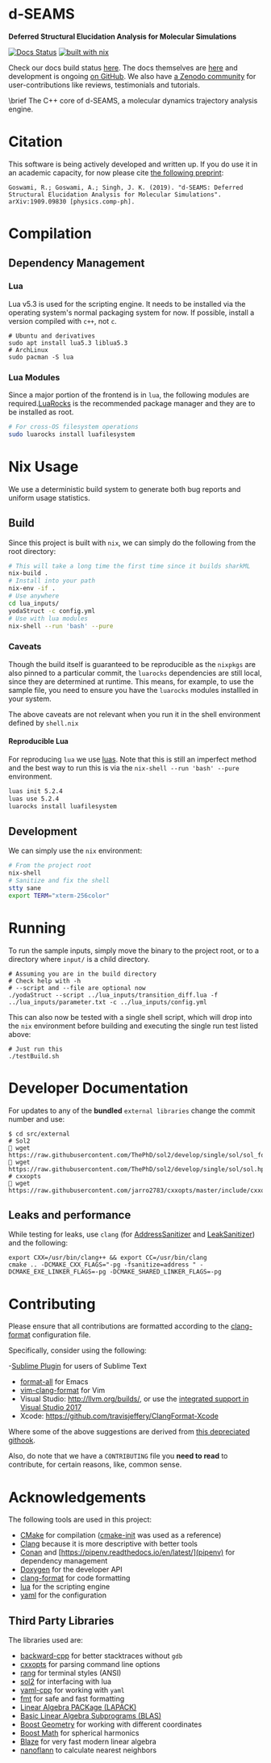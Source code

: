 # d-SEAMS

**Deferred Structural Elucidation Analysis for Molecular Simulations**

[![Docs Status](https://travis-ci.org/d-SEAMS/seams-core.svg?branch=master)](https://travis-ci.org/d-SEAMS/seams-core)
[![built with nix](https://builtwithnix.org/badge.svg)](https://builtwithnix.org)

Check our docs build status [here](https://travis-ci.org/d-SEAMS/seams-core).
The docs themselves are [here](https://d-seams.github.io/seams-core/) and
development is ongoing [on GitHub](https://github.com/d-SEAMS/seams-core). We
also have [a Zenodo community](https://zenodo.org/communities/d-seams/) for user-contributions like reviews, testimonials
and tutorials.

\brief The C++ core of d-SEAMS, a molecular dynamics trajectory analysis engine.

# Citation

This software is being actively developed and written up. If you do use it in an
academic capacity, for now please cite [the following preprint](https://arxiv.org/abs/1909.09830):

    Goswami, R.; Goswami, A.; Singh, J. K. (2019). "d-SEAMS: Deferred Structural Elucidation Analysis for Molecular Simulations". arXiv:1909.09830 [physics.comp-ph].

# Compilation

## Dependency Management

### Lua

Lua v5.3 is used for the scripting engine. It needs to be installed via the
operating system's normal packaging system for now. If possible, install a
version compiled with `c++`, not `c`.

```{bash}
# Ubuntu and derivatives
sudo apt install lua5.3 liblua5.3
# ArchLinux
sudo pacman -S lua
```

### Lua Modules

Since a major portion of the frontend is in `lua`, the following modules are
required.[LuaRocks](https://luarocks.org/) is the recommended package manager
and they are to be installed as root.

```sh
# For cross-OS filesystem operations
sudo luarocks install luafilesystem
```

# Nix Usage

We use a deterministic build system to generate both bug reports and uniform
usage statistics.

## Build

Since this project is built with `nix`, we can simply do the following from the
root directory:

```sh
# This will take a long time the first time since it builds sharkML
nix-build .
# Install into your path
nix-env -if .
# Use anywhere
cd lua_inputs/
yodaStruct -c config.yml
# Use with lua modules
nix-shell --run 'bash' --pure
```

### Caveats

Though the build itself is guaranteed to be reproducible as the `nixpkgs` are
also pinned to a particular commit, the `luarocks` dependencies are still local,
since they are determined at runtime. This means, for example, to use the sample
file, you need to ensure you have the `luarocks` modules installled in your
system.

The above caveats are not relevant when you run it in the shell environment
defined by `shell.nix`

#### Reproducible Lua

For reproducing `lua` we use [luas](https://github.com/limadm/luas). Note that
this is still an imperfect method and the best way to run this is via the
`nix-shell --run 'bash' --pure` environment.

```sh
luas init 5.2.4
luas use 5.2.4
luarocks install luafilesystem
```

## Development

We can simply use the `nix` environment:

```sh
# From the project root
nix-shell
# Sanitize and fix the shell
stty sane
export TERM="xterm-256color"
```

# Running

To run the sample inputs, simply move the binary to the project root, or to a
directory where `input/` is a child directory.

```{bash}
# Assuming you are in the build directory
# Check help with -h
# --script and --file are optional now
./yodaStruct --script ../lua_inputs/transition_diff.lua -f ../lua_inputs/parameter.txt -c ../lua_inputs/config.yml
```

This can also now be tested with a single shell script, which will drop into the
`nix` environment before building and executing the single run test listed
above:

```{bash}
# Just run this
./testBuild.sh
```

# Developer Documentation

<!-- TODO: Move this to some other location. -->

For updates to any of the **bundled** `external libraries` change the commit number and use:

```{bash}
$ cd src/external
# Sol2
 wget https://raw.githubusercontent.com/ThePhD/sol2/develop/single/sol/sol_forward.hpp
 wget https://raw.githubusercontent.com/ThePhD/sol2/develop/single/sol/sol.hpp
# cxxopts
 wget https://raw.githubusercontent.com/jarro2783/cxxopts/master/include/cxxopts.hpp
```

## Leaks and performance

While testing for leaks, use `clang` (for
[AddressSanitizer](https://github.com/google/sanitizers/wiki/AddressSanitizer)
and
[LeakSanitizer](https://github.com/google/sanitizers/wiki/AddressSanitizerLeakSanitizer))
and the following:

```{bash}
export CXX=/usr/bin/clang++ && export CC=/usr/bin/clang
cmake .. -DCMAKE_CXX_FLAGS="-pg -fsanitize=address " -DCMAKE_EXE_LINKER_FLAGS=-pg -DCMAKE_SHARED_LINKER_FLAGS=-pg
```

# Contributing

Please ensure that all contributions are formatted according to the
[clang-format](./clang-format) configuration file.

Specifically, consider using the following:

-[Sublime Plugin](https://github.com/rosshemsley/SublimeClangFormat) for users
of Sublime Text

- [format-all](https://github.com/lassik/emacs-format-all-the-code) for Emacs
- [vim-clang-format](https://github.com/rhysd/vim-clang-format) for Vim
- Visual Studio: http://llvm.org/builds/, or use the [integrated support in Visual Studio 2017](https://blogs.msdn.microsoft.com/vcblog/2018/03/13/clangformat-support-in-visual-studio-2017-15-7-preview-1/)
- Xcode: https://github.com/travisjeffery/ClangFormat-Xcode

Where some of the above suggestions are derived from [this depreciated githook](https://github.com/andrewseidl/githook-clang-format).

Also, do note that we have a `CONTRIBUTING` file you **need to read** to
contribute, for certain reasons, like, common sense.

# Acknowledgements

The following tools are used in this project:

- [CMake](https://cmake.org/) for compilation ([cmake-init](https://github.com/cginternals/cmake-init) was used as a reference)
- [Clang](https://clang.llvm.org/) because it is more descriptive with better tools
- [Conan](https://conan.io/) and [https://pipenv.readthedocs.io/en/latest/](pipenv) for dependency management
- [Doxygen](https://www.doxygen.org) for the developer API
- [clang-format](https://clang.llvm.org/docs/ClangFormat.html) for code formatting
- [lua](https://www.lua.org) for the scripting engine
- [yaml](http://yaml.org/) for the configuration

## Third Party Libraries

The libraries used are:

- [backward-cpp](https://github.com/bombela/backward-cpp) for better stacktraces without `gdb`
- [cxxopts](https://github.com/jarro2783/cxxopts) for parsing command line options
- [rang](https://github.com/agauniyal/rang) for terminal styles (ANSI)
- [sol2](https://github.com/ThePhD/sol2) for interfacing with lua
- [yaml-cpp](https://github.com/jbeder/yaml-cpp) for working with `yaml`
- [fmt](https://github.com/fmtlib/fmt) for safe and fast formatting
- [Linear Algebra PACKage (LAPACK)](http://www.netlib.org/lapack/)
- [Basic Linear Algebra Subprograms (BLAS)](http://www.netlib.org/blas/)
- [Boost Geometry](https://www.boost.org/doc/libs/1_68_0/libs/geometry/doc/html/index.html) for working with different coordinates
- [Boost Math](https://www.boost.org/doc/libs/?view=category_math) for spherical harmonics
- [Blaze](https://bitbucket.org/blaze-lib/blaze/) for very fast modern linear algebra
- [nanoflann](https://github.com/jlblancoc/nanoflann) to calculate nearest neighbors

